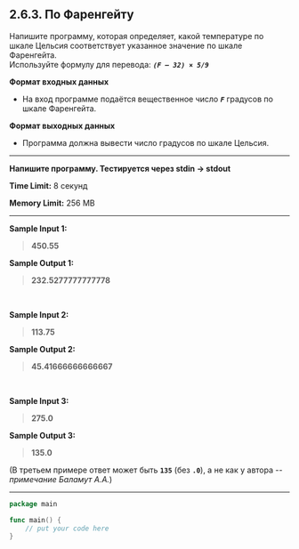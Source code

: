## 2.6.3. По Фаренгейту

Напишите программу, которая определяет, какой температуре по шкале Цельсия соответствует указанное значение по шкале Фаренгейта.
<br />
Используйте формулу для перевода: ***`(F – 32) × 5/9`***

**Формат входных данных**
* На вход программе подаётся вещественное число ***`F`*** градусов по шкале Фаренгейта.

**Формат выходных данных**
* Программа должна вывести число градусов по шкале Цельсия.

___
**Напишите программу. Тестируется через stdin → stdout**

**Time Limit:** 8 секунд

**Memory Limit:** 256 MB
___
**Sample Input 1:**
> **450.55**

**Sample Output 1:**
> **232.5277777777778**

<br />

**Sample Input 2:**
> **113.75**

**Sample Output 2:**
> **45.41666666666667**

<br />

**Sample Input 3:**
> **275.0**

**Sample Output 3:**
> **135.0**

(В третьем примере ответ может быть **`135`** (без **`.0`**), а не как у автора -- *примечание Баламут А.А.*)
___
```Go
package main

func main() {
    // put your code here
}
```